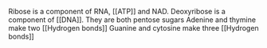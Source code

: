 Ribose is a component of RNA, [[ATP]] and NAD. Deoxyribose is a component of [[DNA]]. They are both pentose sugars
Adenine and thymine make two [[Hydrogen bonds]]
Guanine and cytosine make three [[Hydrogen bonds]]
